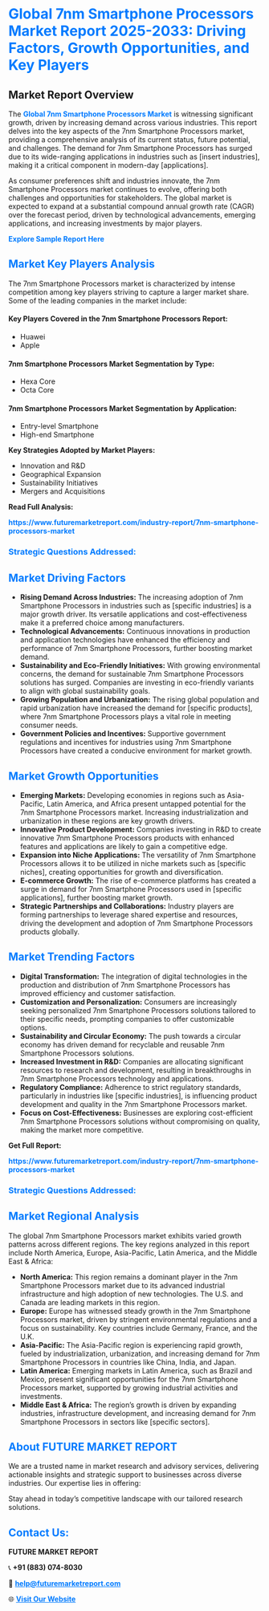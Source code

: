 <h1 style="color: #007BFF;">Global 7nm Smartphone Processors Market Report 2025-2033: Driving Factors, Growth Opportunities, and Key Players</h1>

<section id="overview">
<h2>Market Report Overview</h2>
<p>The <a href="https://www.futuremarketreport.com/industry-report/7nm-smartphone-processors-market" style="color: #007BFF; text-decoration: none;"><strong>Global 7nm Smartphone Processors Market</strong></a> is witnessing significant growth, driven by increasing demand across various industries. This report delves into the key aspects of the 7nm Smartphone Processors market, providing a comprehensive analysis of its current status, future potential, and challenges. The demand for 7nm Smartphone Processors has surged due to its wide-ranging applications in industries such as [insert industries], making it a critical component in modern-day [applications].</p>
<p>As consumer preferences shift and industries innovate, the 7nm Smartphone Processors market continues to evolve, offering both challenges and opportunities for stakeholders. The global market is expected to expand at a substantial compound annual growth rate (CAGR) over the forecast period, driven by technological advancements, emerging applications, and increasing investments by major players.</p>
</section>

<section id="overview">
<p><a href="https://www.futuremarketreport.com/request-sample/reportId=76384" style="color: #007BFF; text-decoration: none;"><strong>Explore Sample Report Here</strong></a></p>
</section>

<section id="key-players">
<h2 style="color: #007BFF;">Market Key Players Analysis</h2>
<p>The 7nm Smartphone Processors market is characterized by intense competition among key players striving to capture a larger market share. Some of the leading companies in the market include:</p>
<h4>Key Players Covered in the 7nm Smartphone Processors Report:</h4>
<ul><li>Huawei</li><li>Apple</li></ul>
<h4>7nm Smartphone Processors Market Segmentation by Type:</h4>
<ul><li>Hexa Core</li><li>Octa Core</li></ul>

<h4>7nm Smartphone Processors Market Segmentation by Application:</h4>
<ul><li>Entry-level Smartphone</li><li>High-end Smartphone</li></ul>
<p><strong>Key Strategies Adopted by Market Players:</strong></p>
<ul>
<li>Innovation and R&D</li>
<li>Geographical Expansion</li>
<li>Sustainability Initiatives</li>
<li>Mergers and Acquisitions</li>
</ul>
</section>

<section>
<p><strong>Read Full Analysis: </strong></p><a href="https://www.futuremarketreport.com/industry-report/7nm-smartphone-processors-market" style="color: #007BFF; text-decoration: none;"><strong>https://www.futuremarketreport.com/industry-report/7nm-smartphone-processors-market</strong></a>
<h3 style="color: #007BFF;">Strategic Questions Addressed:</h3>
</section>

<section id="driving-factors">
<h2 style="color: #007BFF;">Market Driving Factors</h2>
<ul>
<li><strong>Rising Demand Across Industries:</strong> The increasing adoption of 7nm Smartphone Processors in industries such as [specific industries] is a major growth driver. Its versatile applications and cost-effectiveness make it a preferred choice among manufacturers.</li>
<li><strong>Technological Advancements:</strong> Continuous innovations in production and application technologies have enhanced the efficiency and performance of 7nm Smartphone Processors, further boosting market demand.</li>
<li><strong>Sustainability and Eco-Friendly Initiatives:</strong> With growing environmental concerns, the demand for sustainable 7nm Smartphone Processors solutions has surged. Companies are investing in eco-friendly variants to align with global sustainability goals.</li>
<li><strong>Growing Population and Urbanization:</strong> The rising global population and rapid urbanization have increased the demand for [specific products], where 7nm Smartphone Processors plays a vital role in meeting consumer needs.</li>
<li><strong>Government Policies and Incentives:</strong> Supportive government regulations and incentives for industries using 7nm Smartphone Processors have created a conducive environment for market growth.</li>
</ul>
</section>

<section id="growth-opportunities">
<h2 style="color: #007BFF;">Market Growth Opportunities</h2>
<ul>
<li><strong>Emerging Markets:</strong> Developing economies in regions such as Asia-Pacific, Latin America, and Africa present untapped potential for the 7nm Smartphone Processors market. Increasing industrialization and urbanization in these regions are key growth drivers.</li>
<li><strong>Innovative Product Development:</strong> Companies investing in R&D to create innovative 7nm Smartphone Processors products with enhanced features and applications are likely to gain a competitive edge.</li>
<li><strong>Expansion into Niche Applications:</strong> The versatility of 7nm Smartphone Processors allows it to be utilized in niche markets such as [specific niches], creating opportunities for growth and diversification.</li>
<li><strong>E-commerce Growth:</strong> The rise of e-commerce platforms has created a surge in demand for 7nm Smartphone Processors used in [specific applications], further boosting market growth.</li>
<li><strong>Strategic Partnerships and Collaborations:</strong> Industry players are forming partnerships to leverage shared expertise and resources, driving the development and adoption of 7nm Smartphone Processors products globally.</li>
</ul>
</section>

<section id="trending-factors">
<h2 style="color: #007BFF;">Market Trending Factors</h2>
<ul>
<li><strong>Digital Transformation:</strong> The integration of digital technologies in the production and distribution of 7nm Smartphone Processors has improved efficiency and customer satisfaction.</li>
<li><strong>Customization and Personalization:</strong> Consumers are increasingly seeking personalized 7nm Smartphone Processors solutions tailored to their specific needs, prompting companies to offer customizable options.</li>
<li><strong>Sustainability and Circular Economy:</strong> The push towards a circular economy has driven demand for recyclable and reusable 7nm Smartphone Processors solutions.</li>
<li><strong>Increased Investment in R&D:</strong> Companies are allocating significant resources to research and development, resulting in breakthroughs in 7nm Smartphone Processors technology and applications.</li>
<li><strong>Regulatory Compliance:</strong> Adherence to strict regulatory standards, particularly in industries like [specific industries], is influencing product development and quality in the 7nm Smartphone Processors market.</li>
<li><strong>Focus on Cost-Effectiveness:</strong> Businesses are exploring cost-efficient 7nm Smartphone Processors solutions without compromising on quality, making the market more competitive.</li>
</ul>
</section>

<section>
<p><strong>Get Full Report: </strong></p><a href="https://www.futuremarketreport.com/industry-report/7nm-smartphone-processors-market" style="color: #007BFF; text-decoration: none;"><strong>https://www.futuremarketreport.com/industry-report/7nm-smartphone-processors-market</strong></a>
<h3 style="color: #007BFF;">Strategic Questions Addressed:</h3>
</section>


<section id="regional-analysis">
<h2 style="color: #007BFF;">Market Regional Analysis</h2>
<p>The global 7nm Smartphone Processors market exhibits varied growth patterns across different regions. The key regions analyzed in this report include North America, Europe, Asia-Pacific, Latin America, and the Middle East & Africa:</p>
<ul>
<li><strong>North America:</strong> This region remains a dominant player in the 7nm Smartphone Processors market due to its advanced industrial infrastructure and high adoption of new technologies. The U.S. and Canada are leading markets in this region.</li>
<li><strong>Europe:</strong> Europe has witnessed steady growth in the 7nm Smartphone Processors market, driven by stringent environmental regulations and a focus on sustainability. Key countries include Germany, France, and the U.K.</li>
<li><strong>Asia-Pacific:</strong> The Asia-Pacific region is experiencing rapid growth, fueled by industrialization, urbanization, and increasing demand for 7nm Smartphone Processors in countries like China, India, and Japan.</li>
<li><strong>Latin America:</strong> Emerging markets in Latin America, such as Brazil and Mexico, present significant opportunities for the 7nm Smartphone Processors market, supported by growing industrial activities and investments.</li>
<li><strong>Middle East & Africa:</strong> The region’s growth is driven by expanding industries, infrastructure development, and increasing demand for 7nm Smartphone Processors in sectors like [specific sectors].</li>
</ul>
</section>

<footer>
<h2 style="color: #007BFF;">About FUTURE MARKET REPORT</h2>
<p>We are a trusted name in market research and advisory services, delivering actionable insights and strategic support to businesses across diverse industries. Our expertise lies in offering:</p>

<p>Stay ahead in today’s competitive landscape with our tailored research solutions.</p>

<h2 style="color: #007BFF;">Contact Us:</h2>
<p><strong>FUTURE MARKET REPORT</strong></p>
<p>📞 <strong>+91 (883) 074-8030</strong></p>
<p>📧 <strong><a href="mailto:help@futuremarketreport.com" style="color: #007BFF;">help@futuremarketreport.com</a></strong></p>
<p>🌐 <strong><a href="https://www.futuremarketreport.com/" style="color: #007BFF;">Visit Our Website</a></strong></p>
</footer>